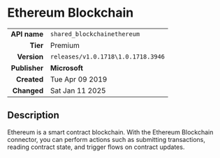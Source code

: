 # Ethereum Blockchain
| | |
|-:|-|
|**API name**|`shared_blockchainethereum`|
|**Tier**|Premium|
|**Version**|`releases/v1.0.1718\1.0.1718.3946`|
|**Publisher**|**Microsoft**|
|**Created**|Tue Apr 09 2019|
|**Changed**|Sat Jan 11 2025|

## Description
Ethereum is a smart contract blockchain. With the Ethereum Blockchain connector, you can perform actions such as submitting transactions, reading contract state, and trigger flows on contract updates.
